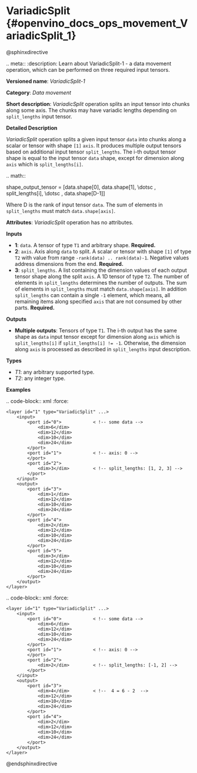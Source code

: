 # VariadicSplit {#openvino_docs_ops_movement_VariadicSplit_1}

@sphinxdirective

.. meta::
  :description: Learn about VariadicSplit-1 - a data movement operation, which can be 
                performed on three required input tensors.

**Versioned name**: *VariadicSplit-1*

**Category**: *Data movement*

**Short description**: *VariadicSplit* operation splits an input tensor into chunks along some axis. The chunks may have variadic lengths depending on ``split_lengths`` input tensor.

**Detailed Description**

*VariadicSplit* operation splits a given input tensor `data` into chunks along a scalar or tensor with shape ``[1]`` ``axis``. It produces multiple output tensors based on additional input tensor ``split_lengths``.
The i-th output tensor shape is equal to the input tensor `data` shape, except for dimension along `axis` which is ``split_lengths[i]``.

.. math::
   
   shape\_output\_tensor = [data.shape[0], data.shape[1], \dotsc , split\_lengths[i], \dotsc , data.shape[D-1]]

Where D is the rank of input tensor `data`. The sum of elements in ``split_lengths`` must match ``data.shape[axis]``.

**Attributes**: *VariadicSplit* operation has no attributes.

**Inputs**

* **1**: ``data``. A tensor of type `T1` and arbitrary shape. **Required.**
* **2**: ``axis``. Axis along ``data`` to split. A scalar or tensor with shape ``[1]`` of type ``T2`` with value from range ``-rank(data) .. rank(data)-1``. Negative values address dimensions from the end. **Required.**
* **3**: ``split_lengths``. A list containing the dimension values of each output tensor shape along the split ``axis``. A 1D tensor of type ``T2``. The number of elements in ``split_lengths`` determines the number of outputs. The sum of elements in ``split_lengths`` must match ``data.shape[axis]``. In addition ``split_lengths`` can contain a single ``-1`` element, which means, all remaining items along specified ``axis`` that are not consumed by other parts. **Required.**

**Outputs**

* **Multiple outputs**: Tensors of type ``T1``. The i-th output has the same shape as `data` input tensor except for dimension along ``axis`` which is ``split_lengths[i]`` if ``split_lengths[i] != -1``. Otherwise, the dimension along ``axis`` is processed as described in ``split_lengths`` input description.

**Types**

* *T1*: any arbitrary supported type.
* *T2*: any integer type.

**Examples**

.. code-block:: xml
   :force:

    <layer id="1" type="VariadicSplit" ...>
        <input>
            <port id="0">            < !-- some data -->
                <dim>6</dim>
                <dim>12</dim>
                <dim>10</dim>
                <dim>24</dim>
            </port>
            <port id="1">            < !-- axis: 0 -->
            </port>
            <port id="2">
                <dim>3</dim>         < !-- split_lengths: [1, 2, 3] -->
            </port>
        </input>
        <output>
            <port id="3">
                <dim>1</dim>
                <dim>12</dim>
                <dim>10</dim>
                <dim>24</dim>
            </port>
            <port id="4">
                <dim>2</dim>
                <dim>12</dim>
                <dim>10</dim>
                <dim>24</dim>
            </port>
            <port id="5">
                <dim>3</dim>
                <dim>12</dim>
                <dim>10</dim>
                <dim>24</dim>
            </port>
        </output>
    </layer>


.. code-block:: xml
   :force:

    <layer id="1" type="VariadicSplit" ...>
        <input>
            <port id="0">            < !-- some data -->
                <dim>6</dim>
                <dim>12</dim>
                <dim>10</dim>
                <dim>24</dim>
            </port>
            <port id="1">            < !-- axis: 0 -->
            </port>
            <port id="2">
                <dim>2</dim>         < !-- split_lengths: [-1, 2] -->
            </port>
        </input>
        <output>
            <port id="3">
                <dim>4</dim>         < !--  4 = 6 - 2  -->
                <dim>12</dim>
                <dim>10</dim>
                <dim>24</dim>
            </port>
            <port id="4">
                <dim>2</dim>
                <dim>12</dim>
                <dim>10</dim>
                <dim>24</dim>
            </port>
        </output>
    </layer>


@endsphinxdirective

